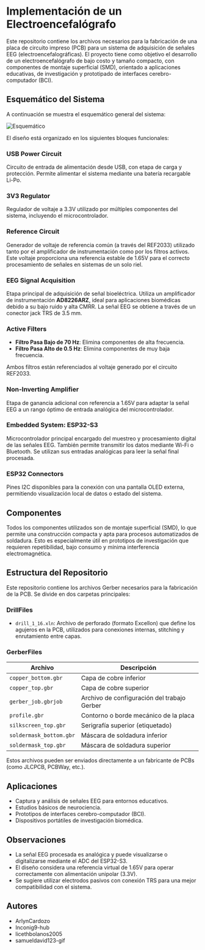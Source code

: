 # Implementación de un Electroencefalógrafo

Este repositorio contiene los archivos necesarios para la fabricación de una placa de circuito impreso (PCB) para un sistema de adquisición de señales EEG (electroencefalográficas). El proyecto tiene como objetivo el desarrollo de un electroencefalógrafo de bajo costo y tamaño compacto, con componentes de montaje superficial (SMD), orientado a aplicaciones educativas, de investigación y prototipado de interfaces cerebro-computador (BCI).

## Esquemático del Sistema

A continuación se muestra el esquemático general del sistema:

![Esquemático](https://github.com/user-attachments/assets/4d9724cc-cd09-4b98-9f4d-6cce8367407a)

El diseño está organizado en los siguientes bloques funcionales:

### USB Power Circuit
Circuito de entrada de alimentación desde USB, con etapa de carga y protección. Permite alimentar el sistema mediante una batería recargable Li-Po.

### 3V3 Regulator
Regulador de voltaje a 3.3V utilizado por múltiples componentes del sistema, incluyendo el microcontrolador.

### Reference Circuit
Generador de voltaje de referencia común (a través del REF2033) utilizado tanto por el amplificador de instrumentación como por los filtros activos. Este voltaje proporciona una referencia estable de 1.65V para el correcto procesamiento de señales en sistemas de un solo riel.

### EEG Signal Acquisition
Etapa principal de adquisición de señal bioeléctrica. Utiliza un amplificador de instrumentación **AD8226ARZ**, ideal para aplicaciones biomédicas debido a su bajo ruido y alta CMRR. La señal EEG se obtiene a través de un conector jack TRS de 3.5 mm.

### Active Filters

- **Filtro Pasa Bajo de 70 Hz**: Elimina componentes de alta frecuencia.
- **Filtro Pasa Alto de 0.5 Hz**: Elimina componentes de muy baja frecuencia.
  
Ambos filtros están referenciados al voltaje generado por el circuito REF2033.

### Non-Inverting Amplifier
Etapa de ganancia adicional con referencia a 1.65V para adaptar la señal EEG a un rango óptimo de entrada analógica del microcontrolador.

### Embedded System: ESP32-S3
Microcontrolador principal encargado del muestreo y procesamiento digital de las señales EEG. También permite transmitir los datos mediante Wi-Fi o Bluetooth. Se utilizan sus entradas analógicas para leer la señal final procesada.

### ESP32 Connectors
Pines I2C disponibles para la conexión con una pantalla OLED externa, permitiendo visualización local de datos o estado del sistema.

## Componentes

Todos los componentes utilizados son de montaje superficial (SMD), lo que permite una construcción compacta y apta para procesos automatizados de soldadura. Esto es especialmente útil en prototipos de investigación que requieren repetibilidad, bajo consumo y mínima interferencia electromagnética.

## Estructura del Repositorio

Este repositorio contiene los archivos Gerber necesarios para la fabricación de la PCB. Se divide en dos carpetas principales:

### DrillFiles

- `drill_1_16.xln`: Archivo de perforado (formato Excellon) que define los agujeros en la PCB, utilizados para conexiones internas, stitching y enrutamiento entre capas.

### GerberFiles

| Archivo                    | Descripción                                 |
|---------------------------|---------------------------------------------|
| `copper_bottom.gbr`       | Capa de cobre inferior                      |
| `copper_top.gbr`          | Capa de cobre superior                      |
| `gerber_job.gbrjob`       | Archivo de configuración del trabajo Gerber|
| `profile.gbr`             | Contorno o borde mecánico de la placa      |
| `silkscreen_top.gbr`      | Serigrafía superior (etiquetado)           |
| `soldermask_bottom.gbr`   | Máscara de soldadura inferior              |
| `soldermask_top.gbr`      | Máscara de soldadura superior              |

Estos archivos pueden ser enviados directamente a un fabricante de PCBs (como JLCPCB, PCBWay, etc.).

## Aplicaciones

- Captura y análisis de señales EEG para entornos educativos.
- Estudios básicos de neurociencia.
- Prototipos de interfaces cerebro-computador (BCI).
- Dispositivos portátiles de investigación biomédica.

## Observaciones

- La señal EEG procesada es analógica y puede visualizarse o digitalizarse mediante el ADC del ESP32-S3.
- El diseño considera una referencia virtual de 1.65V para operar correctamente con alimentación unipolar (3.3V).
- Se sugiere utilizar electrodos pasivos con conexión TRS para una mejor compatibilidad con el sistema.

## Autores

- ArlynCardozo  
- Inconig9-hub  
- licethbolanos2005  
- samueldavid123-gif
